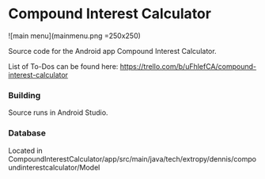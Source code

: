 Compound Interest Calculator
=======================

![main menu](mainmenu.png =250x250)

Source code for the Android app Compound Interest Calculator.

List of To-Dos can be found here:
https://trello.com/b/uFhlefCA/compound-interest-calculator

### Building

Source runs in Android Studio.

### Database

Located in CompoundInterestCalculator/app/src/main/java/tech/extropy/dennis/compoundinterestcalculator/Model